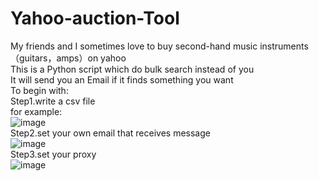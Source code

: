 # Yahoo-auction-Tool

My friends and I sometimes love to buy second-hand music instruments（guitars，amps）on yahoo<br>
This is a Python script which do bulk search instead of you<br>
It will send you an Email if it finds something you want<br>
To begin with:<br>
Step1.write a csv file<br>
for example:<br>
![image](https://user-images.githubusercontent.com/95023302/221555866-f5904107-1a3d-4b1e-975f-390be7c5cc06.png)<br>
Step2.set your own email that receives message<br>
![image](https://user-images.githubusercontent.com/95023302/221702197-67542944-bc92-4067-bc3e-1ecc276c8dda.png)<br>
Step3.set your proxy<br>
![image](https://user-images.githubusercontent.com/95023302/221556844-b29aad6a-9aba-4124-a7fa-c2ab9d02f200.png)<br>
